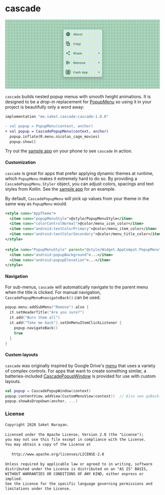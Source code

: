 # cascade

![demo](demo.gif)

`cascade` builds nested popup menus with smooth height animations. It is designed to be a *drop-in* replacement for [PopupMenu](https://developer.android.com/reference/androidx/appcompat/widget/PopupMenu) so using it in your project is beautifully only a word away:

```groovy
implementation "me.saket.cascade:cascade:1.0.0"
```

```diff
- val popup = PopupMenu(context, anchor)
+ val popup = CascadePopupMenu(context, anchor)
  popup.inflate(R.menu.nicolas_cage_movies)
  popup.show()
```

Try out the [sample app](https://github.com/saket/cascade/releases/download/1.0.0/cascade_v1.0.0_sample.apk) on your phone to see `cascade` in action.

#### Customization

`cascade` is great for apps that prefer applying dynamic themes at runtime, which `PopupMenu` makes it extremely hard to do so. By providing a `CascadePopupMenu.Styler` object, you can adjust colors, spacings and text styles from Kotlin. See the [sample app](https://github.com/saket/cascade/blob/038bbf054657c243ae62f2d780e5488ed54fcafb/sample/src/main/java/me/saket/cascade/sample/MainActivity.kt#L93-L111) for an example. 

By default, `CascadePopupMenu` will pick up values from your theme in the same way as `PopupMenu` would.

```xml
<style name="AppTheme">
  <item name="popupMenuStyle">@style/PopupMenuStyle</item>
  <item name="colorControlNormal">@color/menu_icon_color</item>
  <item name="android:textColorPrimary">@color/menu_item_color</item>
  <item name="android:textColorSecondary">@color/menu_title_color</item>
</style>

<style name="PopupMenuStyle" parent="@style/Widget.AppCompat.PopupMenu">
  <item name="android:popupBackground">...</item>
  <item name="android:popupElevation">...</item>
</style>
```

#### Navigation

For sub-menus, `cascade` will automatically navigate to the parent menu when the title is clicked. For manual navigation, `CascadePopupMenu#navigateBack()` can be used.

```kotlin
popup.menu.addSubMenu("Remove").also {
  it.setHeaderTitle("Are you sure?")
  it.add("Burn them all")
  it.add("Take me back").setOnMenuItemClickListener {
    popup.navigateBack()
    true
  }
}
```

#### Custom layouts

`cascade` was originally inspired by Google Drive's [menu](https://twitter.com/saketme/status/1313130386743066627) that uses a variety of complex controls. For apps that want to create something similar, a batteries-included [CascadePopupWindow](https://github.com/saket/cascade/blob/trunk/cascade/src/main/java/me/saket/cascade/CascadePopupWindow.kt) is provided for use with custom layouts. 

```kotlin
val popup = CascadePopupWindow(context)
popup.contentView.addView(CustomMenuView(context))	// Also see goBack().
popup.showAsDropdown(anchor, ...)
```

### License

```
Copyright 2020 Saket Narayan.

Licensed under the Apache License, Version 2.0 (the "License");
you may not use this file except in compliance with the License.
You may obtain a copy of the License at

   http://www.apache.org/licenses/LICENSE-2.0

Unless required by applicable law or agreed to in writing, software
distributed under the License is distributed on an "AS IS" BASIS,
WITHOUT WARRANTIES OR CONDITIONS OF ANY KIND, either express or implied.
See the License for the specific language governing permissions and
limitations under the License.
```
